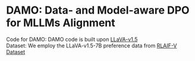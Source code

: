 # DAMO: Data- and Model-aware DPO for MLLMs Alignment
Code for DAMO: DAMO code is built upon [LLaVA-v1.5](https://github.com/haotian-liu/LLaVA) <br>
Dataset: We employ the LLaVA-v1.5-7B preference data from [RLAIF-V Dataset](https://huggingface.co/datasets/openbmb/RLAIF-V-Dataset)
